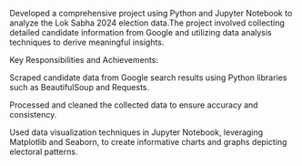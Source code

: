  Developed a comprehensive project using Python and Jupyter Notebook to analyze the Lok Sabha 2024 election data.The project involved collecting detailed candidate information from Google and utilizing data analysis techniques to derive meaningful 
insights.


 Key Responsibilities and Achievements:
 
 Scraped candidate data from Google search results using Python libraries such as BeautifulSoup and Requests.
 
 Processed and cleaned the collected data to ensure accuracy and consistency.
 
 Used data visualization techniques in Jupyter Notebook, leveraging Matplotlib and Seaborn, to create informative charts and 
 graphs depicting electoral patterns.
